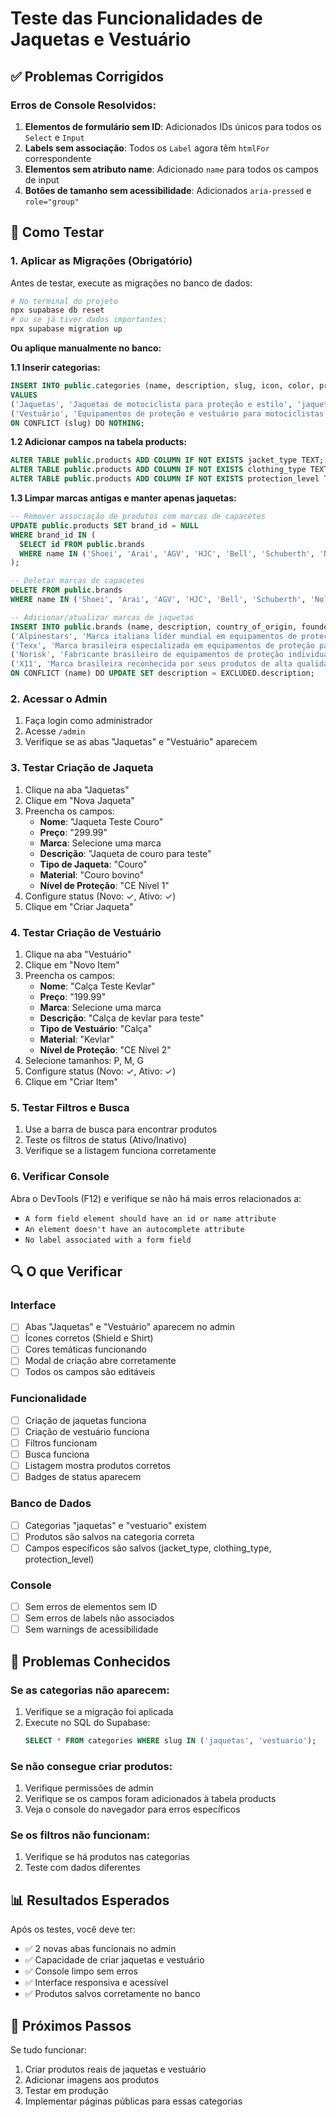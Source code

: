 # Teste das Funcionalidades de Jaquetas e Vestuário

## ✅ Problemas Corrigidos

### Erros de Console Resolvidos:
1. **Elementos de formulário sem ID**: Adicionados IDs únicos para todos os `Select` e `Input`
2. **Labels sem associação**: Todos os `Label` agora têm `htmlFor` correspondente
3. **Elementos sem atributo name**: Adicionado `name` para todos os campos de input
4. **Botões de tamanho sem acessibilidade**: Adicionados `aria-pressed` e `role="group"`

## 🧪 Como Testar

### 1. Aplicar as Migrações (Obrigatório)
Antes de testar, execute as migrações no banco de dados:

```bash
# No terminal do projeto
npx supabase db reset
# ou se já tiver dados importantes:
npx supabase migration up
```

**Ou aplique manualmente no banco:**

**1.1 Inserir categorias:**
```sql
INSERT INTO public.categories (name, description, slug, icon, color, product_count) 
VALUES 
('Jaquetas', 'Jaquetas de motociclista para proteção e estilo', 'jaquetas', 'Shield', 'from-yellow-500 to-orange-500', 0),
('Vestuário', 'Equipamentos de proteção e vestuário para motociclistas', 'vestuario', 'Shirt', 'from-indigo-500 to-purple-500', 0)
ON CONFLICT (slug) DO NOTHING;
```

**1.2 Adicionar campos na tabela products:**
```sql
ALTER TABLE public.products ADD COLUMN IF NOT EXISTS jacket_type TEXT;
ALTER TABLE public.products ADD COLUMN IF NOT EXISTS clothing_type TEXT;
ALTER TABLE public.products ADD COLUMN IF NOT EXISTS protection_level TEXT;
```

**1.3 Limpar marcas antigas e manter apenas jaquetas:**
```sql
-- Remover associação de produtos com marcas de capacetes
UPDATE public.products SET brand_id = NULL 
WHERE brand_id IN (
  SELECT id FROM public.brands 
  WHERE name IN ('Shoei', 'Arai', 'AGV', 'HJC', 'Bell', 'Schuberth', 'Nolan', 'Scorpion', 'Caberg')
);

-- Deletar marcas de capacetes
DELETE FROM public.brands 
WHERE name IN ('Shoei', 'Arai', 'AGV', 'HJC', 'Bell', 'Schuberth', 'Nolan', 'Scorpion', 'Caberg');

-- Adicionar/atualizar marcas de jaquetas
INSERT INTO public.brands (name, description, country_of_origin, founded_year, is_active) VALUES
('Alpinestars', 'Marca italiana líder mundial em equipamentos de proteção para motociclismo', 'Itália', 1963, true),
('Texx', 'Marca brasileira especializada em equipamentos de proteção para motociclistas', 'Brasil', 1985, true),
('Norisk', 'Fabricante brasileiro de equipamentos de proteção individual', 'Brasil', 2010, true),
('X11', 'Marca brasileira reconhecida por seus produtos de alta qualidade para motociclistas', 'Brasil', 1995, true)
ON CONFLICT (name) DO UPDATE SET description = EXCLUDED.description;
```

### 2. Acessar o Admin
1. Faça login como administrador
2. Acesse `/admin`
3. Verifique se as abas "Jaquetas" e "Vestuário" aparecem

### 3. Testar Criação de Jaqueta
1. Clique na aba "Jaquetas"
2. Clique em "Nova Jaqueta"
3. Preencha os campos:
   - **Nome**: "Jaqueta Teste Couro"
   - **Preço**: "299.99"
   - **Marca**: Selecione uma marca
   - **Descrição**: "Jaqueta de couro para teste"
   - **Tipo de Jaqueta**: "Couro"
   - **Material**: "Couro bovino"
   - **Nível de Proteção**: "CE Nível 1"
4. Configure status (Novo: ✓, Ativo: ✓)
5. Clique em "Criar Jaqueta"

### 4. Testar Criação de Vestuário
1. Clique na aba "Vestuário"
2. Clique em "Novo Item"
3. Preencha os campos:
   - **Nome**: "Calça Teste Kevlar"
   - **Preço**: "199.99"
   - **Marca**: Selecione uma marca
   - **Descrição**: "Calça de kevlar para teste"
   - **Tipo de Vestuário**: "Calça"
   - **Material**: "Kevlar"
   - **Nível de Proteção**: "CE Nível 2"
4. Selecione tamanhos: P, M, G
5. Configure status (Novo: ✓, Ativo: ✓)
6. Clique em "Criar Item"

### 5. Testar Filtros e Busca
1. Use a barra de busca para encontrar produtos
2. Teste os filtros de status (Ativo/Inativo)
3. Verifique se a listagem funciona corretamente

### 6. Verificar Console
Abra o DevTools (F12) e verifique se não há mais erros relacionados a:
- `A form field element should have an id or name attribute`
- `An element doesn't have an autocomplete attribute`
- `No label associated with a form field`

## 🔍 O que Verificar

### Interface
- [ ] Abas "Jaquetas" e "Vestuário" aparecem no admin
- [ ] Ícones corretos (Shield e Shirt)
- [ ] Cores temáticas funcionando
- [ ] Modal de criação abre corretamente
- [ ] Todos os campos são editáveis

### Funcionalidade
- [ ] Criação de jaquetas funciona
- [ ] Criação de vestuário funciona
- [ ] Filtros funcionam
- [ ] Busca funciona
- [ ] Listagem mostra produtos corretos
- [ ] Badges de status aparecem

### Banco de Dados
- [ ] Categorias "jaquetas" e "vestuario" existem
- [ ] Produtos são salvos na categoria correta
- [ ] Campos específicos são salvos (jacket_type, clothing_type, protection_level)

### Console
- [ ] Sem erros de elementos sem ID
- [ ] Sem erros de labels não associados
- [ ] Sem warnings de acessibilidade

## 🐛 Problemas Conhecidos

### Se as categorias não aparecem:
1. Verifique se a migração foi aplicada
2. Execute no SQL do Supabase:
   ```sql
   SELECT * FROM categories WHERE slug IN ('jaquetas', 'vestuario');
   ```

### Se não consegue criar produtos:
1. Verifique permissões de admin
2. Verifique se os campos foram adicionados à tabela products
3. Veja o console do navegador para erros específicos

### Se os filtros não funcionam:
1. Verifique se há produtos nas categorias
2. Teste com dados diferentes

## 📊 Resultados Esperados

Após os testes, você deve ter:
- ✅ 2 novas abas funcionais no admin
- ✅ Capacidade de criar jaquetas e vestuário
- ✅ Console limpo sem erros
- ✅ Interface responsiva e acessível
- ✅ Produtos salvos corretamente no banco

## 🚀 Próximos Passos

Se tudo funcionar:
1. Criar produtos reais de jaquetas e vestuário
2. Adicionar imagens aos produtos
3. Testar em produção
4. Implementar páginas públicas para essas categorias
